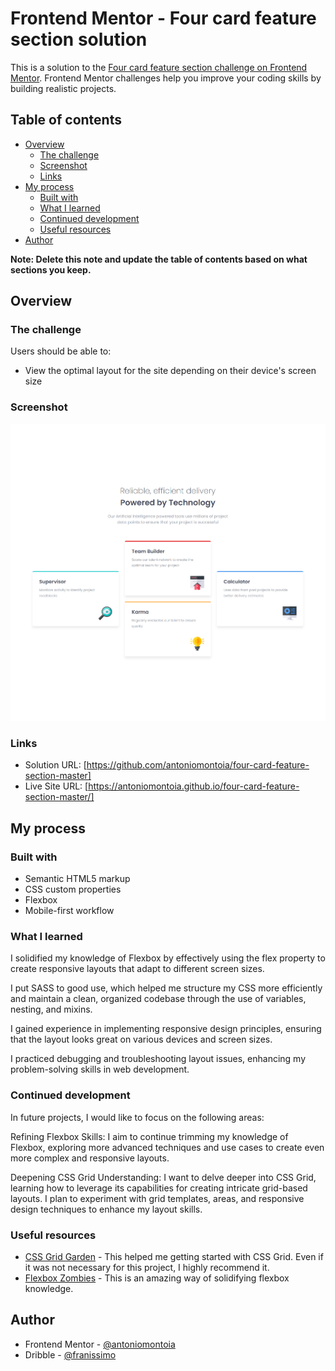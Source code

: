 # Frontend Mentor - Four card feature section solution

This is a solution to the [Four card feature section challenge on Frontend Mentor](https://www.frontendmentor.io/challenges/four-card-feature-section-weK1eFYK). Frontend Mentor challenges help you improve your coding skills by building realistic projects. 

## Table of contents

- [Overview](#overview)
  - [The challenge](#the-challenge)
  - [Screenshot](#screenshot)
  - [Links](#links)
- [My process](#my-process)
  - [Built with](#built-with)
  - [What I learned](#what-i-learned)
  - [Continued development](#continued-development)
  - [Useful resources](#useful-resources)
- [Author](#author)

**Note: Delete this note and update the table of contents based on what sections you keep.**

## Overview

### The challenge

Users should be able to:

- View the optimal layout for the site depending on their device's screen size

### Screenshot

![My solution](./screenshot.png)

### Links

- Solution URL: [https://github.com/antoniomontoia/four-card-feature-section-master]
- Live Site URL: [https://antoniomontoia.github.io/four-card-feature-section-master/]

## My process

### Built with

- Semantic HTML5 markup
- CSS custom properties
- Flexbox
- Mobile-first workflow


### What I learned

I solidified my knowledge of Flexbox by effectively using the flex property to create responsive layouts that adapt to different screen sizes.

I put SASS to good use, which helped me structure my CSS more efficiently and maintain a clean, organized codebase through the use of variables, nesting, and mixins.

I gained experience in implementing responsive design principles, ensuring that the layout looks great on various devices and screen sizes.

I practiced debugging and troubleshooting layout issues, enhancing my problem-solving skills in web development.


### Continued development

In future projects, I would like to focus on the following areas:

Refining Flexbox Skills: I aim to continue trimming my knowledge of Flexbox, exploring more advanced techniques and use cases to create even more complex and responsive layouts.

Deepening CSS Grid Understanding: I want to delve deeper into CSS Grid, learning how to leverage its capabilities for creating intricate grid-based layouts. I plan to experiment with grid templates, areas, and responsive design techniques to enhance my layout skills.


### Useful resources

- [CSS Grid Garden](https://cssgridgarden.com) - This helped me getting started with CSS Grid. Even if it was not necessary for this project, I highly recommend it.
- [Flexbox Zombies](https://mastery.games/flexboxzombies) - This is an amazing way of solidifying flexbox knowledge.


## Author

- Frontend Mentor - [@antoniomontoia](https://www.frontendmentor.io/profile/antoniomontoia)
- Dribble - [@franissimo](https://www.twitter.com/franissimo)